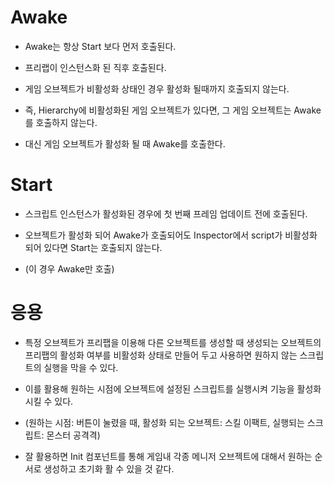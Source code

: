 # Awake
- Awake는 항상 Start 보다 먼저 호출된다.
- 프리랩이 인스턴스화 된 직후 호출된다.
- 게임 오브젝트가 비활성화 상태인 경우 활성화 될때까지 호출되지 않는다.

- 즉, Hierarchy에 비활성화된 게임 오브젝트가 있다면, 그 게임 오브젝트는 Awake를 호출하지 않는다.
- 대신 게임 오브젝트가 활성화 될 때 Awake를 호출한다.

# Start
- 스크립트 인스턴스가 활성화된 경우에 첫 번째 프레임 업데이트 전에 호출된다.

- 오브젝트가 활성화 되어 Awake가 호출되어도 Inspector에서 script가 비활성화 되어 있다면 Start는 호출되지 않는다.
- (이 경우 Awake만 호출)

# 응용
- 특정 오브젝트가 프리팹을 이용해 다른 오브젝트를 생성할 때 생성되는 오브젝트의 프리팹의 활성화 여부를 비활성화 상태로 만들어 두고 사용하면 원하지 않는 스크립트의 실행을 막을 수 있다.
- 이를 활용해 원하는 시점에 오브젝트에 설정된 스크립트를 실행시켜 기능을 활성화 시킬 수 있다.
- (원하는 시점: 버튼이 눌렸을 때, 활성화 되는 오브젝트: 스킬 이팩트, 실행되는 스크립트: 몬스터 공격격)

- 잘 활용하면 Init 컴포넌트를 통해 게임내 각종 메니저 오브젝트에 대해서 원하는 순서로 생성하고 초기화 활 수 있을 것 같다.